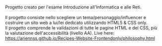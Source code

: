 Progetto creato per l'esame Introduzione all'Informatica e alle Reti. <br> <br>
Il progetto consiste nello scegliere un tema/personaggio/influencer e costruire un sito web a lui/lei dedicato utilizzando HTML5 & CSS only.
<br>
Il progetto comprende le validazioni di tutte le pagine HTML e del CSS, più la valutazione dell'accessibilità (livello AA).
Live here: https://ariennss.github.io/Recipes-Website-Frontendonly/philosophy.html
